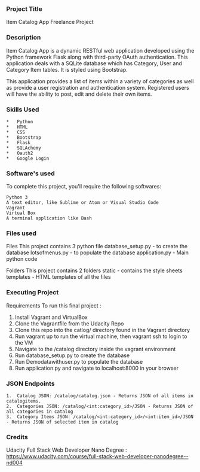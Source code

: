 
### Project Title
Item Catalog App
Freelance Project

### Description
Item Catalog App is a dynamic RESTful web application developed using the Python framework Flask along with third-party OAuth authentication. This application deals with a SQLite database which has Category, User and Category Item tables. It is styled using Bootstrap.

This application provides a list of items within a variety of categories as well as provide a user registration and authentication system. Registered users will have the ability to post, edit and delete their own items.

### Skills Used
    *   Python
    *   HTML
    *   CSS
    *   Bootstrap
    *   Flask
    *   SQLAchemy
    *   Oauth2
    *   Google Login

### Software's used
To complete this project, you'll require the following softwares:

    Python 3
    A text editor, like Sublime or Atom or Visual Studio Code
    Vagrant
    Virtual Box 
    A terminal application like Bash


### Files used
Files
This project contains 3 python file
    database_setup.py    -  to create the database
    lotsofmenus.py       -  to populate the database
    application.py       -  Main python code 

Folders
This project contains 2 folders
    static            - contains the style sheets
    templates         - HTML templates of all the files

    
### Executing Project
Requirements
To run this final project : 

   1.  Install Vagrant and VirtualBox
   2.  Clone the Vagrantfile from the Udacity Repo
   3.  Clone this repo into the catlog/ directory found in the Vagrant directory
   4.  Run vagrant up to run the virtual machine, then vagrant ssh to login to the VM
   5.  Navigate to the /catalog directory inside the vagrant environment
   6.  Run database_setup.py to create the database
   3.  Run Demodatawithuser.py to populate the database
   4.  Run application.py and navigate to localhost:8000 in your browser

### JSON Endpoints
    
    1.  Catalog JSON: /catalog/catalog.json - Returns JSON of all items in catalogitems.
    2.  Categories JSON: /catalog/<int:category_id>/JSON - Returns JSON of all categories in catalog
    3.  Category Items JSON: /catalog/<int:category_id>/<int:item_id>/JSON - Returns JSON of selected item in catalog



### Credits
Udacity Full Stack Web Developer Nano Degree :
https://www.udacity.com/course/full-stack-web-developer-nanodegree--nd004

